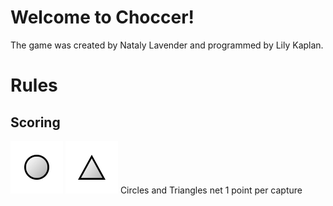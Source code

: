 # Welcome to Choccer!

The game was created by Nataly Lavender and programmed by Lily Kaplan.

# Rules
## Scoring

![circle](/resources/circle.png) ![triangle](/resources/triangle.png) Circles and Triangles net 1 point per capture